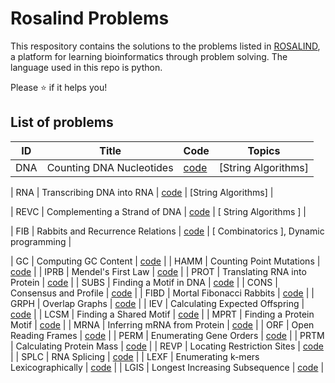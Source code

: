 # Rosalind Problems
This respository contains the solutions to the problems listed in [ROSALIND](https://rosalind.info/), a platform for learning bioinformatics through problem solving. The language used in this repo is python.

Please ⭐ if it helps you!


## List of problems


| ID    | Title                      | Code     | Topics      |
| ----- | -------------------------- | -------- | ----------- |
| DNA   | Counting DNA Nucleotides   | [code](https://github.com/lamonasapiens/rosalind-problems/blob/main/Problems/DNA_Counting_DNA_nucleotides.py)  | [String Algorithms]  |

| RNA   | Transcribing DNA into RNA  | [code](https://github.com/lamonasapiens/rosalind-problems/blob/main/Problems/RNA_Transcribing_DNA_into_RNA.py)  | [String Algorithms]  |

| REVC  | Complementing a Strand of DNA  | [code](https://github.com/lamonasapiens/rosalind-problems/blob/main/Problems/REVC_Complementing_a_strand_of_DNA.py)  | [ String Algorithms ]  |

| FIB  | Rabbits and Recurrence Relations  | [code](https://github.com/lamonasapiens/rosalind-problems/blob/main/Problems/FIB_Rabbits_and_Recurrence_Relations.py)  | [ Combinatorics ], Dynamic programming |

| GC  | Computing GC Content      | [code](https://github.com/lamonasapiens/rosalind-problems/blob/main/Problems/GC_Computing_GC_Content.py)  |
| HAMM  | Counting Point Mutations  | [code](https://github.com/lamonasapiens/rosalind-problems/blob/main/Problems/HAMM_Counting_Point_Mutations.py)  |
| IPRB  | Mendel's First Law      | [code](https://github.com/lamonasapiens/rosalind-problems/blob/main/Problems/IPRB_Mendel's_First_Law.py)  |
| PROT  | Translating RNA into Protein  | [code](https://github.com/lamonasapiens/rosalind-problems/blob/main/Problems/PROT_Translating_RNA_into_Protein.py)  |
| SUBS  | Finding a Motif in DNA  | [code](https://github.com/lamonasapiens/rosalind-problems/blob/main/Problems/SUBS_Finding_a_Motif_in_DNA.py)  |
| CONS  | Consensus and Profile  | [code](https://github.com/lamonasapiens/rosalind-problems/blob/main/Problems/CONS_Consensus_and_Profile.py)  |
| FIBD  | Mortal Fibonacci Rabbits  | [code](https://github.com/lamonasapiens/rosalind-problems/blob/main/Problems/FIBD_Mortal_Fibonacci_Rabbits.py)  |
| GRPH  | Overlap Graphs  | [code](https://github.com/lamonasapiens/rosalind-problems/blob/main/Problems/GRPH_Overlap_Graphs.py)  |
| IEV  | Calculating Expected Offspring  | [code](https://github.com/lamonasapiens/rosalind-problems/blob/main/Problems/DNA_Counting_DNA_nucleotides.py)  |
| LCSM  | Finding a Shared Motif  | [code](https://github.com/lamonasapiens/rosalind-problems/blob/main/Problems/IEV_Calculating_Expected_Offspring.py)  |
| MPRT  | Finding a Protein Motif  | [code](https://github.com/lamonasapiens/rosalind-problems/blob/main/Problems/DNA_Counting_DNA_nucleotides.py)  |
| MRNA  | Inferring mRNA from Protein  | [code](https://github.com/lamonasapiens/rosalind-problems/blob/main/Problems/MRNA_Inferring_mRNA_from_Protein.py)  |
| ORF  | Open Reading Frames  | [code](https://github.com/lamonasapiens/rosalind-problems/blob/main/Problems/ORF_Open_Reading_Frames.py)  |
| PERM  | Enumerating Gene Orders  | [code](https://github.com/lamonasapiens/rosalind-problems/blob/main/Bioinformatics%20Stronghold/PERM_Enumerating_Gene_Orders.py)  |
| PRTM  | Calculating Protein Mass  | [code](https://github.com/lamonasapiens/rosalind-problems/blob/main/Problems/PRTM_Calculating_Protein_Mass.py)  |
| REVP  | Locating Restriction Sites  | [code](https://github.com/lamonasapiens/rosalind-problems/blob/main/Problems/REVP_Locating_Restriction_Sites.py)  |
| SPLC  | RNA Splicing  | [code](https://github.com/lamonasapiens/rosalind-problems/blob/main/Problems/SPLC_RNA_Splicing.py)  |
| LEXF  | Enumerating k-mers Lexicographically  | [code](https://github.com/lamonasapiens/rosalind-problems/blob/main/Problems/LEXF_Enumerating_k-mers_Lexicographically.py)  |
| LGIS  | Longest Increasing Subsequence  | [code](https://github.com/lamonasapiens/rosalind-problems/blob/main/Problems/LGIS_Longest_Increasing_Subsequence.py)  |

	

